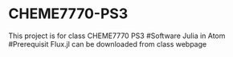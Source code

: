 # CHEME7770-PS3
This project is for class CHEME7770 PS3
#Software
Julia in Atom
#Prerequisit
Flux.jl can be downloaded from class webpage
